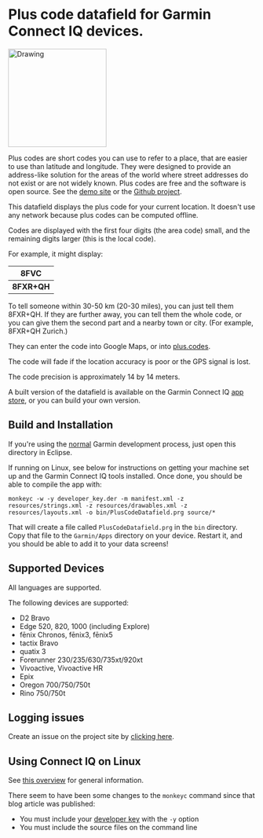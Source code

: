 # Plus code datafield for Garmin Connect IQ devices.

[<img src="https://developer.garmin.com/img/connect-iq/brand/available-badge.svg" alt="Drawing" width=200 style="width: 200px;"/>](https://apps.garmin.com/en-US/apps/74d90879-fbac-48e7-8405-28af2a0a55a7#0)


Plus codes are short codes you can use to refer to a place, that are easier
to use than latitude and longitude. They were designed to provide an
address-like solution for the areas of the world where street addresses do not
exist or are not widely known. Plus codes are free and the software is open
source. See the [demo site](https://plus.codes) or the
[Github project](https://github.com/google/open-location-code).

This datafield displays the plus code for your current location. It doesn't
use any network because plus codes can be computed offline.

Codes are displayed with the first four digits (the area code) small, and the
remaining digits larger (this is the local code).

For example, it might display:

| 8FVC |
| ------- |
| **8FXR+QH** |

To tell someone within 30-50 km (20-30 miles), you can just tell them 8FXR+QH.
If they are further away, you can tell them the whole code, or you can give
them the second part and a nearby town or city. (For example, 8FXR+QH Zurich.)

They can enter the code into Google Maps, or into
[plus.codes](https://plus.codes).

The code will fade if the location accuracy is poor or the GPS signal is lost.

The code precision is approximately 14 by 14 meters.

A built version of the datafield is available on the Garmin Connect IQ
[app store](https://apps.garmin.com/en-US/apps/74d90879-fbac-48e7-8405-28af2a0a55a7#0),
or you can build your own version.

## Build and Installation

If you're using the
[normal](https://developer.garmin.com/connect-iq/programmers-guide/getting-started/)
Garmin development process, just open this directory in Eclipse.

If running on Linux, see below for instructions on getting your machine
set up and the Garmin Connect IQ tools installed. Once done, you should be
able to compile the app with:

```shell
monkeyc -w -y developer_key.der -m manifest.xml -z resources/strings.xml -z resources/drawables.xml -z resources/layouts.xml -o bin/PlusCodeDatafield.prg source/*
```

That will create a file called `PlusCodeDatafield.prg` in the `bin` directory.
Copy that file to the `Garmin/Apps` directory on your device. Restart it, and
you should be able to add it to your data screens!

## Supported Devices

All languages are supported.

The following devices are supported:

* D2 Bravo
* Edge 520, 820, 1000 (including Explore)
* fēnix Chronos, fēnix3, fēnix5
* tactix Bravo
* quatix 3
* Forerunner 230/235/630/735xt/920xt
* Vivoactive, Vivoactive HR
* Epix
* Oregon 700/750/750t
* Rino 750/750t

## Logging issues

Create an issue on the project site by
[clicking here](https://github.com/google/open-location-code/issues/new?title=Issue%20with%20Garmin%20datafield&body=Provide%20your%20device%20model%20and%20what%20the%20problem%20is.%20Including%20screenshots%20would%20really%20help.&labels=garmin).

## Using Connect IQ on Linux

See [this overview](http://blog.aaronboman.com/programming/connectiq/2014/11/13/the-garmin-connect-iq-sdk-on-ubuntu-linux/)
for general information.

There seem to have been some changes to the `monkeyc` command since that blog
article was published:

* You must include your [developer key](https://developer.garmin.com/connect-iq/programmers-guide/getting-started/#generatingadeveloperkeyciq1.3) with the `-y` option
* You must include the source files on the command line 
